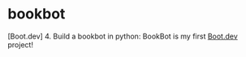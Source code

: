 # bookbot
[Boot.dev] 4. Build a bookbot in python:
BookBot is my first [Boot.dev](https://www.boot.dev) project!